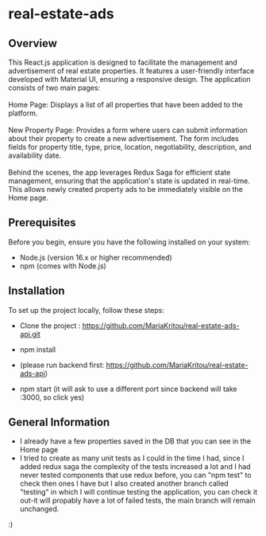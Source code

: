 # real-estate-ads

## Overview

This React.js application is designed to facilitate the management and advertisement of real estate properties. It features a user-friendly interface developed with Material UI, ensuring a responsive design. The application consists of two main pages:<br />
<br />
Home Page: Displays a list of all properties that have been added to the platform.<br />
<br />
New Property Page: Provides a form where users can submit information about their property to create a new advertisement. The form includes fields for property title, type, price, location,  negotiability, description, and availability date.<br />
<br />
Behind the scenes, the app leverages Redux Saga for efficient state management, ensuring that the application's state is updated in real-time. This allows newly created property ads to be immediately visible on the Home page.

## Prerequisites

Before you begin, ensure you have the following installed on your system:
- Node.js (version 16.x or higher recommended)
- npm (comes with Node.js)
  
## Installation

To set up the project locally, follow these steps:

- Clone the project : https://github.com/MariaKritou/real-estate-ads-api.git
- npm install

- (please run backend first: https://github.com/MariaKritou/real-estate-ads-api)
- npm start (it will ask to use a different port since backend will take :3000, so click yes)

## General Information

- I already have a few properties saved in the DB that you can see in the Home page
- I tried to create as many unit tests as I could in the time I had, since I added redux saga the complexity of the tests increased a lot and I had never tested components that use redux before, you can "npm test" to check then ones I have but I also created another branch called "testing" in which I will continue testing the application, you can check it out-it will propably have a lot of failed tests, the main branch will remain unchanged.

:)

